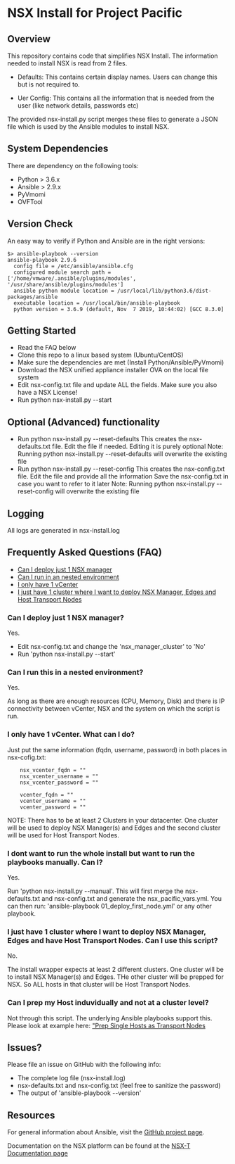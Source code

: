 # NSX Install for Project Pacific

## Overview
This repository contains code that simplifies NSX Install. The information needed to install NSX is read from 2 files.

* Defaults: This contains certain display names. Users can change this but is not required to.

* Uer Config: This contains all the information that is needed from the user (like network details, passwords etc)

The provided nsx-install.py script merges these files to generate a JSON file which is used by the Ansible modules to install NSX.

## System Dependencies
There are dependency on the following tools:
* Python > 3.6.x
* Ansible > 2.9.x
* PyVmomi
* OVFTool

## Version Check
An easy way to verify if Python and Ansible are in the right versions:
```
$> ansible-playbook --version
ansible-playbook 2.9.6
  config file = /etc/ansible/ansible.cfg
  configured module search path = ['/home/vmware/.ansible/plugins/modules', '/usr/share/ansible/plugins/modules']
  ansible python module location = /usr/local/lib/python3.6/dist-packages/ansible
  executable location = /usr/local/bin/ansible-playbook
  python version = 3.6.9 (default, Nov  7 2019, 10:44:02) [GCC 8.3.0]
```

## Getting Started
* Read the FAQ below
* Clone this repo to a linux based system (Ubuntu/CentOS)
* Make sure the dependencies are met (Install Python/Ansible/PyVmomi)
* Download the NSX unified appliance installer OVA on the local file system
* Edit nsx-config.txt file and update ALL the fields. Make sure you also have a NSX License!
* Run python nsx-install.py --start

## Optional (Advanced) functionality
* Run python nsx-install.py --reset-defaults
  This creates the nsx-defaults.txt file. Edit the file if needed. Editing it is purely optional
  Note: Running python nsx-install.py --reset-defaults will overwrite the existing file
* Run python nsx-install.py --reset-config
  This creates the nsx-config.txt file. Edit the file and provide all the information
  Save the nsx-config.txt in case you want to refer to it later
  Note: Running python nsx-install.py --reset-config will overwrite the existing file

## Logging
All logs are generated in nsx-install.log

## Frequently Asked Questions (FAQ)

  - [Can I deploy just 1 NSX manager](#can-i-deploy-just-1-nsx)
  - [Can I run in an nested environment](#can-i-run-in-a-nested-environment)
  - [I only have 1 vCenter](#i-only-have-1-vcenter)
  - [I just have 1 cluster where I want to deploy NSX Manager, Edges and Host Transport Nodes](#i-just-have-1-cluster-where-i-want-to-deploy)

### Can I deploy just 1 NSX manager?

  Yes.

  - Edit nsx-config.txt and change the 'nsx_manager_cluster' to 'No'
  - Run 'python nsx-install.py --start'
  
### Can I run this in a nested environment?

  Yes.

  As long as there are enough resources (CPU, Memory, Disk) and there is IP connectivity between 
  vCenter, NSX and the system on which the script is run.

### I only have 1 vCenter. What can I do?

  Just put the same information (fqdn, username, password) in both places in nsx-cofig.txt:
```
    nsx_vcenter_fqdn = ""
    nsx_vcenter_username = ""
    nsx_vcenter_password = ""
```

```
    vcenter_fqdn = ""
    vcenter_username = ""
    vcenter_password = ""
```
  NOTE: There has to be at least 2 Clusters in your datacenter. One cluster will be used
        to deploy NSX Manager(s) and Edges and the second cluster will be used for Host Transport Nodes.
        

### I dont want to run the whole install but want to run the playbooks manually. Can I?

  Yes.

  Run 'python nsx-install.py --manual'. This will first merge the nsx-defaults.txt and nsx-config.txt and generate the nsx_pacific_vars.yml.
  You can then run: 'ansible-playbook 01_deploy_first_node.yml'  or any other playbook.

### I just have 1 cluster where I want to deploy NSX Manager, Edges and have Host Transport Nodes. Can I use this script?

  No.

  The install wrapper expects at least 2 different clusters. One cluster will be to install NSX Manager(s) and Edges. THe other cluster will be prepped for NSX. So ALL hosts in that cluster will be Host Transport Nodes.


### Can I prep my Host induvidually and not at a cluster level?

  Not through this script. The underlying Ansible playbooks support this. Please look at example here:
  ["Prep Single Hosts as Transport Nodes](https://github.com/vmware/ansible-for-nsxt/tree/dev/examples/setup_infra "Example")

## Issues?

  Please file an issue on GitHub with the following info:
  - The complete log file (nsx-install.log)
  - nsx-defaults.txt and nsx-config.txt (feel free to sanitize the password)
  - The output of 'ansible-playbook --version'

## Resources
For general information about Ansible, visit the [GitHub project page][an-github].

[an-github]: https://github.com/ansible/ansible

Documentation on the NSX platform can be found at the [NSX-T Documentation page](https://docs.vmware.com/en/VMware-NSX-T/index.html)

